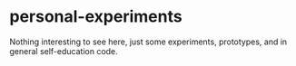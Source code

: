 # personal-experiments

Nothing interesting to see here, just some experiments, prototypes, and in general self-education code.